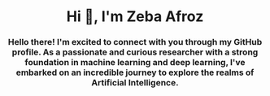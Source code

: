 <h1 align="center">Hi 👋, I'm Zeba Afroz</h1>
<h3 align="center">Hello there! I'm excited to connect with you through my GitHub profile. As a passionate and curious researcher with a strong foundation in machine learning and deep learning, I've embarked on an incredible journey to explore the realms of Artificial Intelligence.</h3>



<!--
**ZEBAAFROZ/ZEBAAFROZ** is a ✨ _special_ ✨ repository because its `README.md` (this file) appears on your GitHub profile.

Here are some ideas to get you started:

- 🔭 I’m currently working on ...
- 🌱 I’m currently learning ...
- 👯 I’m looking to collaborate on ...
- 🤔 I’m looking for help with ...
- 💬 Ask me about ...
- 📫 How to reach me: ...
- 😄 Pronouns: ...
- ⚡ Fun fact: ...
-->
